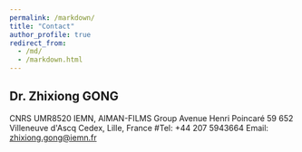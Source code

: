 ```yaml
---
permalink: /markdown/
title: "Contact"
author_profile: true
redirect_from: 
  - /md/
  - /markdown.html
---
```


## Dr. Zhixiong GONG

CNRS UMR8520 IEMN, AIMAN-FILMS Group
Avenue Henri Poincaré
59 652 Villeneuve d'Ascq Cedex, Lille, France
#Tel: +44 207 5943664
Email: zhixiong.gong@iemn.fr

